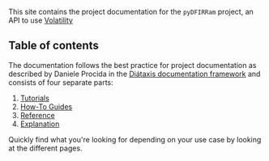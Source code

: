 This site contains the project documentation for the
`pyDFIRRam` project, an API to use [Volatility](https://github.com/volatilityfoundation/volatility3)

## Table of contents

The documentation follows the best practice for
project documentation as described by Daniele Procida
in the [Diátaxis documentation framework](https://diataxis.fr/)
and consists of four separate parts:

1. [Tutorials](./tutorials/installation.md)
2. [How-To Guides](./guide/guide.md)
3. [Reference](./reference/reference.md)
4. [Explanation](./explanation.md)

Quickly find what you're looking for depending on
your use case by looking at the different pages.
